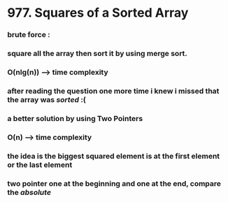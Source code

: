 # 977. Squares of a Sorted Array
### brute force :
### square all the array then sort it by using merge sort. 
### O(nlg(n)) --> time complexity 
### after reading the question one more time i knew i missed that the array was <b><i>sorted</b></i> :(
### a better solution by using Two Pointers
### O(n) --> time complexity
### the idea is the biggest squared element is at the first element or the last element
### two pointer one at the beginning and one at the end, compare the <i><b> absolute</b> </i>
